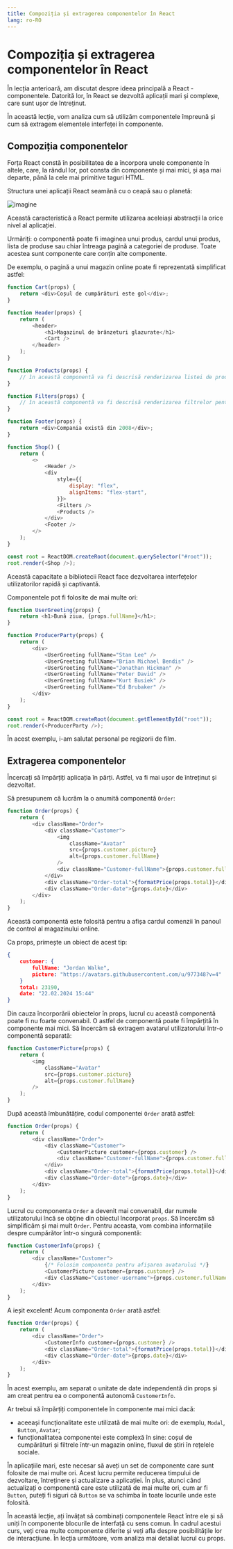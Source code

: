 ```yaml
---
title: Compoziția și extragerea componentelor în React
lang: ro-RO
---
```


# Compoziția și extragerea componentelor în React

În lecția anterioară, am discutat despre ideea principală a React - componentele. Datorită lor, în React se dezvoltă aplicații mari și complexe, care sunt ușor de întreținut. 

În această lecție, vom analiza cum să utilizăm componentele împreună și cum să extragem elementele interfeței în componente.

## Compoziția componentelor

Forța React constă în posibilitatea de a încorpora unele componente în altele, care, la rândul lor, pot consta din componente și mai mici, și așa mai departe, până la cele mai primitive taguri HTML. 

Structura unei aplicații React seamănă cu o ceapă sau o planetă:

![imagine](../img/composition.png)

Această caracteristică a React permite utilizarea aceleiași abstracții la orice nivel al aplicației. 

Urmăriți: o componentă poate fi imaginea unui produs, cardul unui produs, lista de produse sau chiar întreaga pagină a categoriei de produse. Toate acestea sunt componente care conțin alte componente.

De exemplu, o pagină a unui magazin online poate fi reprezentată simplificat astfel:

```javascript
function Cart(props) {
	return <div>Coșul de cumpărături este gol</div>;
}

function Header(props) {
	return (
		<header>
			<h1>Magazinul de brânzeturi glazurate</h1>
			<Cart />
		</header>
	);
}

function Products(props) {
	// în această componentă va fi descrisă renderizarea listei de produse
}

function Filters(props) {
	// în această componentă va fi descrisă renderizarea filtrelor pentru produse
}

function Footer(props) {
	return <div>Compania există din 2008</div>;
}

function Shop() {
	return (
		<>
			<Header />
			<div
				style={{
					display: "flex",
					alignItems: "flex-start",
				}}>
				<Filters />
				<Products />
			</div>
			<Footer />
		</>
	);
}

const root = ReactDOM.createRoot(document.querySelector("#root"));
root.render(<Shop />);
```

Această capacitate a bibliotecii React face dezvoltarea interfețelor utilizatorilor rapidă și captivantă.

Componentele pot fi folosite de mai multe ori:

```javascript
function UserGreeting(props) {
	return <h1>Bună ziua, {props.fullName}</h1>;
}

function ProducerParty(props) {
	return (
		<div>
			<UserGreeting fullName="Stan Lee" />
			<UserGreeting fullName="Brian Michael Bendis" />
			<UserGreeting fullName="Jonathan Hickman" />
			<UserGreeting fullName="Peter David" />
			<UserGreeting fullName="Kurt Busiek" />
			<UserGreeting fullName="Ed Brubaker" />
		</div>
	);
}

const root = ReactDOM.createRoot(document.getElementById("root"));
root.render(<ProducerParty />);
```

În acest exemplu, i-am salutat personal pe regizorii de film.

## Extragerea componentelor

Încercați să împărțiți aplicația în părți. Astfel, va fi mai ușor de întreținut și dezvoltat.

Să presupunem că lucrăm la o anumită componentă `Order`:

```javascript
function Order(props) {
	return (
		<div className="Order">
			<div className="Customer">
				<img
					className="Avatar"
					src={props.customer.picture}
					alt={props.customer.fullName}
				/>
				<div className="Customer-fullName">{props.customer.fullName}</div>
			</div>
			<div className="Order-total">{formatPrice(props.total)}</div>
			<div className="Order-date">{props.date}</div>
		</div>
	);
}
```

Această componentă este folosită pentru a afișa cardul comenzii în panoul de control al magazinului online. 

Ca props, primește un obiect de acest tip:

```json
{
    customer: {
        fullName: "Jordan Walke",
        picture: "https://avatars.githubusercontent.com/u/977348?v=4"
    }
    total: 23190,
    date: "22.02.2024 15:44"
}
```

Din cauza încorporării obiectelor în props, lucrul cu această componentă poate fi nu foarte convenabil. O astfel de componentă poate fi împărțită în componente mai mici. Să încercăm să extragem avatarul utilizatorului într-o componentă separată:

```javascript
function CustomerPicture(props) {
	return (
		<img
			className="Avatar"
			src={props.customer.picture}
			alt={props.customer.fullName}
		/>
	);
}
```

După această îmbunătățire, codul componentei `Order` arată astfel:

```javascript
function Order(props) {
	return (
		<div className="Order">
			<div className="Customer">
				<CustomerPicture customer={props.customer} />
				<div className="Customer-fullName">{props.customer.fullName}</div>
			</div>
			<div className="Order-total">{formatPrice(props.total)}</div>
			<div className="Order-date">{props.date}</div>
		</div>
	);
}
```

Lucrul cu componenta `Order` a devenit mai convenabil, dar numele utilizatorului încă se obține din obiectul încorporat `props`. Să încercăm să simplificăm și mai mult `Order`. Pentru aceasta, vom combina informațiile despre cumpărător într-o singură componentă:

```javascript
function CustomerInfo(props) {
	return (
		<div className="Customer">
			{/* Folosim componenta pentru afișarea avatarului */}
			<CustomerPicture сustomer={props.сustomer} />
			<div className="Customer-username">{props.customer.fullName}</div>
		</div>
	);
}
```

A ieșit excelent! Acum componenta `Order` arată astfel:

```javascript
function Order(props) {
	return (
		<div className="Order">
			<CustomerInfo customer={props.customer} />
			<div className="Order-total">{formatPrice(props.total)}</div>
			<div className="Order-date">{props.date}</div>
		</div>
	);
}
```

În acest exemplu, am separat o unitate de date independentă din props și am creat pentru ea o componentă autonomă `CustomerInfo`.

Ar trebui să împărțiți componentele în componente mai mici dacă:

- aceeași funcționalitate este utilizată de mai multe ori: de exemplu, `Modal`, `Button`, `Avatar`;
- funcționalitatea componentei este complexă în sine: coșul de cumpărături și filtrele într-un magazin online, fluxul de știri în rețelele sociale.

În aplicațiile mari, este necesar să aveți un set de componente care sunt folosite de mai multe ori. Acest lucru permite reducerea timpului de dezvoltare, întreținere și actualizare a aplicației. În plus, atunci când actualizați o componentă care este utilizată de mai multe ori, cum ar fi `Button`, puteți fi siguri că `Button` se va schimba în toate locurile unde este folosită.

În această lecție, ați învățat să combinați componentele React între ele și să uniți în componente blocurile de interfață cu sens comun. În cadrul acestui curs, veți crea multe componente diferite și veți afla despre posibilitățile lor de interacțiune. În lecția următoare, vom analiza mai detaliat lucrul cu props.
